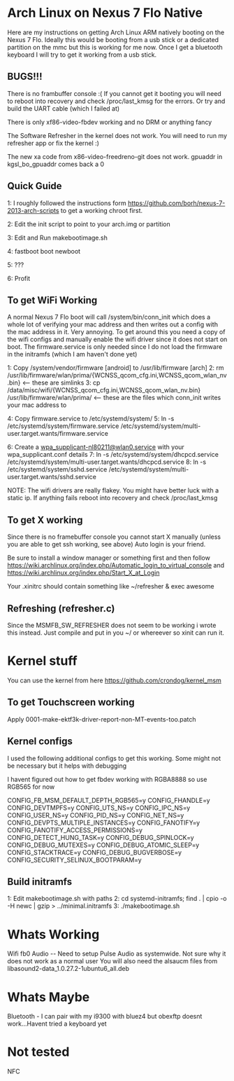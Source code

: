 # Arch Linux on Nexus 7 Flo Native

Here are my instructions on getting Arch Linux ARM natively booting on the
Nexus 7 Flo. Ideally this would be booting from a usb stick or a dedicated
partition on the mmc but this is working for me now. Once I get a bluetooth
keyboard I will try to get it working from a usb stick.

## BUGS!!!
There is no frambuffer console :( 
If you cannot get it booting you will need to
reboot into recovery and check /proc/last_kmsg for the errors. Or try and build
the UART cable (which I failed at)

There is only xf86-video-fbdev working and no DRM or anything fancy

The Software Refresher in the kernel does not work. You will need to run my
refresher app or fix the kernel :)

The new xa code from x86-video-freedreno-git does not work. gpuaddr in
kgsl_bo_gpuaddr comes back a 0

## Quick Guide
1: I roughly followed the instructions form
https://github.com/borh/nexus-7-2013-arch-scripts to get a working chroot
first.

2: Edit the init script to point to your arch.img or partition

3: Edit and Run makebootimage.sh

4: fastboot boot newboot

5: ???

6: Profit

## To get WiFi Working

A normal Nexus 7 Flo boot will call /system/bin/conn_init which does a whole
lot of verifying your mac address and then writes out a config with the mac
address in it. Very annoying. To get around this you need a copy of the wifi
configs and manually enable the wifi driver since it does not start on boot.
The firmware.service is only needed since I do not load the firmware in the
initramfs (which I am haven't done yet)

1: Copy /system/vendor/firmware [android] to /usr/lib/firmware [arch]
2: rm /usr/lib/firmware/wlan/prima/{WCNSS_qcom_cfg.ini,WCNSS_qcom_wlan_nv.bin} <-- these are simlinks
3: cp /data/misc/wifi/{WCNSS_qcom_cfg.ini,WCNSS_qcom_wlan_nv.bin} /usr/lib/firmware/wlan/prima/ <-- these are the files which conn_init writes your mac address to

4: Copy firmware.service to /etc/systemd/system/ 
5: ln -s /etc/systemd/system/firmware.service /etc/systemd/system/multi-user.target.wants/firmware.service

6: Create a wpa_supplicant-nl80211@wlan0.service with your wpa_supplicant.conf
details
7: ln -s /etc/systemd/system/dhcpcd.service /etc/systemd/system/multi-user.target.wants/dhcpcd.service
8: ln -s /etc/systemd/system/sshd.service /etc/systemd/system/multi-user.target.wants/sshd.service

NOTE: The wifi drivers are really flakey. You might have better luck with a
static ip. If anything fails reboot into recovery and check /proc/last_kmsg

## To get X working
Since there is no framebuffer console you cannot start X manually (unless you
are able to get ssh working, see above) Auto login is your friend.

Be sure to install a window manager or something first and then follow
https://wiki.archlinux.org/index.php/Automatic_login_to_virtual_console and 
https://wiki.archlinux.org/index.php/Start_X_at_Login

Your .xinitrc should contain something like
~/refresher &
exec awesome

## Refreshing (refresher.c)
Since the MSMFB_SW_REFRESHER does not seem to be working i wrote this instead.
Just compile and put in you ~/ or whereever so xinit can run it.

# Kernel stuff

You can use the kernel from here https://github.com/crondog/kernel_msm

## To get Touchscreen working
Apply 0001-make-ektf3k-driver-report-non-MT-events-too.patch

## Kernel configs
I used the following additional configs to get this working. Some might not be
necessary but it helps with debugging

I havent figured out how to get fbdev working with RGBA8888 so use RGB565 for
now

CONFIG_FB_MSM_DEFAULT_DEPTH_RGB565=y
CONFIG_FHANDLE=y
CONFIG_DEVTMPFS=y
CONFIG_UTS_NS=y
CONFIG_IPC_NS=y
CONFIG_USER_NS=y
CONFIG_PID_NS=y
CONFIG_NET_NS=y
CONFIG_DEVPTS_MULTIPLE_INSTANCES=y
CONFIG_FANOTIFY=y
CONFIG_FANOTIFY_ACCESS_PERMISSIONS=y
CONFIG_DETECT_HUNG_TASK=y
CONFIG_DEBUG_SPINLOCK=y
CONFIG_DEBUG_MUTEXES=y
CONFIG_DEBUG_ATOMIC_SLEEP=y
CONFIG_STACKTRACE=y
CONFIG_DEBUG_BUGVERBOSE=y
CONFIG_SECURITY_SELINUX_BOOTPARAM=y

## Build initramfs
1: Edit makebootimage.sh with paths
2: cd systemd-initramfs; find . | cpio -o -H newc | gzip > ../minimal.initramfs
3: ./makebootimage.sh

# Whats Working
Wifi
fb0
Audio -- Need to setup Pulse Audio as systemwide. Not sure why it does not work as a normal user
You will also need the alsaucm files from libasound2-data_1.0.27.2-1ubuntu6_all.deb

# Whats Maybe
Bluetooth - I can pair with my i9300 with bluez4 but obexftp doesnt work...Havent tried a keyboard yet

# Not tested
NFC
